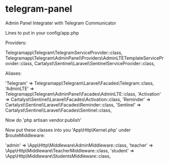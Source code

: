 # telegram-panel
Admin Panel Integrater with Telegram Communicator

Lines to put in your config/app.php

Providers: 

Telegramapp\Telegram\TelegramServiceProvider::class,
Telegramapp\Telegram\AdminPanel\Providers\AdminLTETemplateServiceProvider::class,
Cartalyst\Sentinel\Laravel\SentinelServiceProvider::class,

Aliases:

'Telegram'  => Telegramapp\Telegram\Laravel\Facades\Telegram::class,
'AdminLTE' => Telegramapp\Telegram\AdminPanel\Facades\AdminLTE::class,
'Activation' => Cartalyst\Sentinel\Laravel\Facades\Activation::class,
'Reminder'   => Cartalyst\Sentinel\Laravel\Facades\Reminder::class,
'Sentinel'   => Cartalyst\Sentinel\Laravel\Facades\Sentinel::class,

Now do 'php artisan vendor:publish'

Now put these classes into you 'App\Http\Kernel.php' under $routeMiddleware:

'admin' => \App\Http\Middleware\AdminMiddleware::class,
'teacher' => \App\Http\Middleware\TeacherMiddleware::class,
'student' => \App\Http\Middleware\StudentsMiddleware::class,

